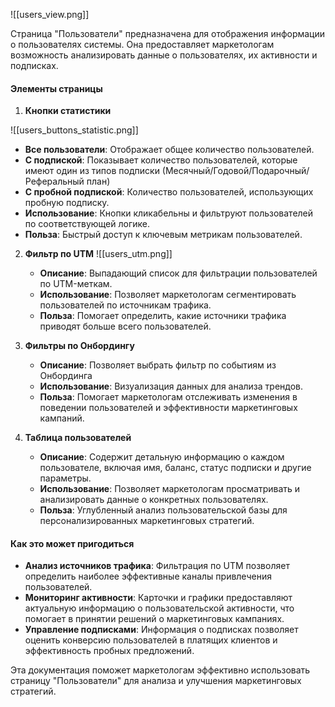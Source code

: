 ![[users_view.png]]

Страница "Пользователи" предназначена для отображения информации о пользователях системы. Она предоставляет маркетологам возможность анализировать данные о пользователях, их активности и подписках.

#### Элементы страницы

1. **Кнопки статистики**

![[users_buttons_statistic.png]]
   - **Все пользователи**: Отображает общее количество пользователей.
   - **С подпиской**: Показывает количество пользователей, которые имеют один из типов подписки (Месячный/Годовой/Подарочный/Реферальный план)
   - **С пробной подпиской**: Количество пользователей, использующих пробную подписку.
   - **Использование**: Кнопки кликабельны и фильтруют пользователей по соответствующей логике.
   - **Польза**: Быстрый доступ к ключевым метрикам пользователей.

2. **Фильтр по UTM**
![[users_utm.png]]
   - **Описание**: Выпадающий список для фильтрации пользователей по UTM-меткам.
   - **Использование**: Позволяет маркетологам сегментировать пользователей по источникам трафика.
   - **Польза**: Помогает определить, какие источники трафика приводят больше всего пользователей.

2. **Фильтры по Онбордингу**
   - **Описание**: Позволяет выбрать фильтр по событиям из Онбординга
   - **Использование**: Визуализация данных для анализа трендов.
   - **Польза**: Помогает маркетологам отслеживать изменения в поведении пользователей и эффективности маркетинговых кампаний.

4. **Таблица пользователей**
   - **Описание**: Содержит детальную информацию о каждом пользователе, включая имя, баланс, статус подписки и другие параметры.
   - **Использование**: Позволяет маркетологам просматривать и анализировать данные о конкретных пользователях.
   - **Польза**: Углубленный анализ пользовательской базы для персонализированных маркетинговых стратегий.

#### Как это может пригодиться

- **Анализ источников трафика**: Фильтрация по UTM позволяет определить наиболее эффективные каналы привлечения пользователей.
- **Мониторинг активности**: Карточки и графики предоставляют актуальную информацию о пользовательской активности, что помогает в принятии решений о маркетинговых кампаниях.
- **Управление подписками**: Информация о подписках позволяет оценить конверсию пользователей в платящих клиентов и эффективность пробных предложений.

Эта документация поможет маркетологам эффективно использовать страницу "Пользователи" для анализа и улучшения маркетинговых стратегий.
